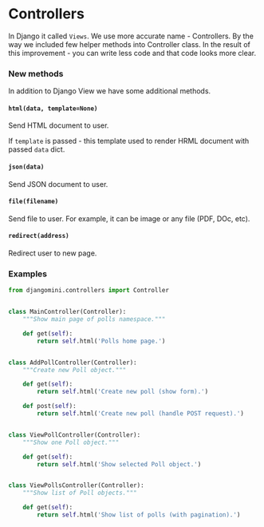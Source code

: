 # Controllers

In Django it called `Views`. We use more accurate name - Controllers.
By the way we included few helper methods into Controller class.
In the result of this improvement - you can write less code and that code looks more clear.

### New methods

In addition to Django View we have some additional methods.

#### `html(data, template=None)`

Send HTML document to user.

If `template` is passed - this template used to render HRML document with passed `data` dict.

#### `json(data)`

Send JSON document to user.

#### `file(filename)`

Send file to user. For example, it can be image or any file (PDF, DOc, etc).

#### `redirect(address)`

Redirect user to new page.

### Examples

```python
from djangomini.controllers import Controller


class MainController(Controller):
    """Show main page of polls namespace."""

    def get(self):
        return self.html('Polls home page.')


class AddPollController(Controller):
    """Create new Poll object."""

    def get(self):
        return self.html('Create new poll (show form).')

    def post(self):
        return self.html('Create new poll (handle POST request).')


class ViewPollController(Controller):
    """Show one Poll object."""

    def get(self):
        return self.html('Show selected Poll object.')


class ViewPollsController(Controller):
    """Show list of Poll objects."""

    def get(self):
        return self.html('Show list of polls (with pagination).')
```
